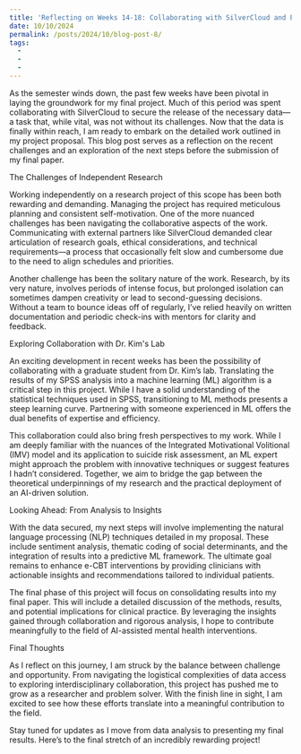 ```yaml
---
title: 'Reflecting on Weeks 14-18: Collaborating with SilverCloud and Preparing for the Final Push'
date: 10/10/2024
permalink: /posts/2024/10/blog-post-8/
tags:
  - 
  - 
  - 
---
```

As the semester winds down, the past few weeks have been pivotal in laying the groundwork for my final project. Much of this period was spent collaborating with SilverCloud to secure the release of the necessary data—a task that, while vital, was not without its challenges. Now that the data is finally within reach, I am ready to embark on the detailed work outlined in my project proposal. This blog post serves as a reflection on the recent challenges and an exploration of the next steps before the submission of my final paper.

The Challenges of Independent Research

Working independently on a research project of this scope has been both rewarding and demanding. Managing the project has required meticulous planning and consistent self-motivation. One of the more nuanced challenges has been navigating the collaborative aspects of the work. Communicating with external partners like SilverCloud demanded clear articulation of research goals, ethical considerations, and technical requirements—a process that occasionally felt slow and cumbersome due to the need to align schedules and priorities.

Another challenge has been the solitary nature of the work. Research, by its very nature, involves periods of intense focus, but prolonged isolation can sometimes dampen creativity or lead to second-guessing decisions. Without a team to bounce ideas off of regularly, I’ve relied heavily on written documentation and periodic check-ins with mentors for clarity and feedback.

Exploring Collaboration with Dr. Kim's Lab

An exciting development in recent weeks has been the possibility of collaborating with a graduate student from Dr. Kim’s lab. Translating the results of my SPSS analysis into a machine learning (ML) algorithm is a critical step in this project. While I have a solid understanding of the statistical techniques used in SPSS, transitioning to ML methods presents a steep learning curve. Partnering with someone experienced in ML offers the dual benefits of expertise and efficiency.

This collaboration could also bring fresh perspectives to my work. While I am deeply familiar with the nuances of the Integrated Motivational Volitional (IMV) model and its application to suicide risk assessment, an ML expert might approach the problem with innovative techniques or suggest features I hadn’t considered. Together, we aim to bridge the gap between the theoretical underpinnings of my research and the practical deployment of an AI-driven solution.

Looking Ahead: From Analysis to Insights

With the data secured, my next steps will involve implementing the natural language processing (NLP) techniques detailed in my proposal. These include sentiment analysis, thematic coding of social determinants, and the integration of results into a predictive ML framework. The ultimate goal remains to enhance e-CBT interventions by providing clinicians with actionable insights and recommendations tailored to individual patients.

The final phase of this project will focus on consolidating results into my final paper. This will include a detailed discussion of the methods, results, and potential implications for clinical practice. By leveraging the insights gained through collaboration and rigorous analysis, I hope to contribute meaningfully to the field of AI-assisted mental health interventions.

Final Thoughts

As I reflect on this journey, I am struck by the balance between challenge and opportunity. From navigating the logistical complexities of data access to exploring interdisciplinary collaboration, this project has pushed me to grow as a researcher and problem solver. With the finish line in sight, I am excited to see how these efforts translate into a meaningful contribution to the field.

Stay tuned for updates as I move from data analysis to presenting my final results. Here’s to the final stretch of an incredibly rewarding project!
